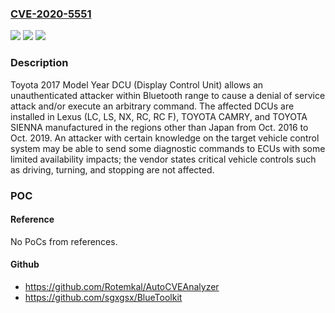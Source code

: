 ### [CVE-2020-5551](https://cve.mitre.org/cgi-bin/cvename.cgi?name=CVE-2020-5551)
![](https://img.shields.io/static/v1?label=Product&message=DCU%20(Display%20Control%20Unit)&color=blue)
![](https://img.shields.io/static/v1?label=Version&message=2017%20Model%20Year%20&color=brightgreen)
![](https://img.shields.io/static/v1?label=Vulnerability&message=Denial-of-service%20(DoS)&color=brightgreen)

### Description

Toyota 2017 Model Year DCU (Display Control Unit) allows an unauthenticated attacker within Bluetooth range to cause a denial of service attack and/or execute an arbitrary command. The affected DCUs are installed in Lexus (LC, LS, NX, RC, RC F), TOYOTA CAMRY, and TOYOTA SIENNA manufactured in the regions other than Japan from Oct. 2016 to Oct. 2019. An attacker with certain knowledge on the target vehicle control system may be able to send some diagnostic commands to ECUs with some limited availability impacts; the vendor states critical vehicle controls such as driving, turning, and stopping are not affected.

### POC

#### Reference
No PoCs from references.

#### Github
- https://github.com/Rotemkal/AutoCVEAnalyzer
- https://github.com/sgxgsx/BlueToolkit

